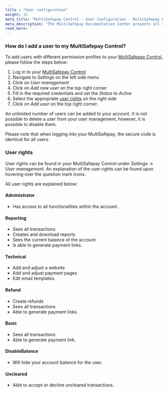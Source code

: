```yaml
---
title : "User configuration"
weight: 35
meta_title: "MultiSafepay Control - User Configuration - MultiSafepay Docs"
meta_description: "The MultiSafepay Documentation Center presents all relevant information about our Plugins and API. You can also find support pages for payment methods, tools and general questions as well as the contact details of our Support and Integration Teams."
read_more: '.'
---
```


### How do I add a user to my MultiSafepay Control?

To add users with different permission profiles to your [MultiSafepay Control](https://merchant.multisafepay.com), please follow the steps below:

1. Log in to your [MultiSafepay Control](https://merchant.multisafepay.com)
2. Navigate to _Settings_ on the left side menu
3. Click on _User management_
4. Click on _Add new user_ on the top right corner
5. Fill in the required credentials and set the _Status_ to _Active_
6. Select the appropriate [user rights](/tools/multisafepay-control/users/#user-rights) on the right side
7. Click on _Add user_ on the top right corner.

An unlimited number of users can be added to your account. It is not possible to delete a user from your user management, however, it is possible to disable them.

Please note that when logging into your MultiSafepay, the secure code is identical for all users.

### User rights

User rights can be found in your MultiSafepay Control under _Settings_ → _User management_. An explanation of the user rights can be found upon hovering over the question mark icons.

All user rights are explained below:

#### Administrator

* Has access to all functionalities within the account.

#### Reporting

* Sees all transactions
* Creates and download reports
* Sees the current balance of the account
* Is able to generate payment links.

#### Technical

* Add and adjust a website
* Add and adjust payment pages
* Edit email templates.

#### Refund

* Create refunds
* Sees all transactions
* Able to generate payment links.

#### Basic

* Sees all transactions
* Able to generate payment link.

#### DisableBalance

* Will hide your account balance for the user.

#### Uncleared

* Able to accept or decline uncleared transactions.

